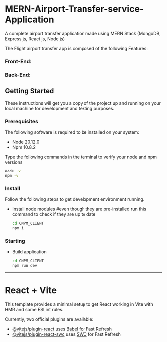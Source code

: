 # MERN-Airport-Transfer-service-Application

A complete airport transfer application made using MERN Stack (MongoDB, Express js, React js, Node js)

The Flight airport transfer app is composed of the following Features:

### Front-End:

### Back-End:

## Getting Started

These instructions will get you a copy of the project up and running on your local machine for development and testing purposes.

### Prerequisites

The following software is required to be installed on your system:

* Node 20.12.0
* Npm 10.8.2

Type the following commands in the terminal to verify your node and npm versions

```bash
node -v
npm -v
```

### Install

Follow the following steps to get development environment running.

* Install node modules #even though they are pre-installed run this command to check if they are up to date

   ```bash
   cd CNPM_CLIENT
   npm i
   ```

### Starting 

* Build application

  ```bash
  cd CNPM_CLIENT
  npm run dev
  ```

---

# React + Vite

This template provides a minimal setup to get React working in Vite with HMR and some ESLint rules.

Currently, two official plugins are available:

- [@vitejs/plugin-react](https://github.com/vitejs/vite-plugin-react/blob/main/packages/plugin-react/README.md) uses [Babel](https://babeljs.io/) for Fast Refresh
- [@vitejs/plugin-react-swc](https://github.com/vitejs/vite-plugin-react-swc) uses [SWC](https://swc.rs/) for Fast Refresh
